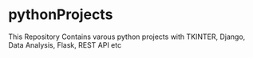 # pythonProjects
This Repository Contains varous python projects with TKINTER, Django, Data Analysis, Flask, REST API etc
